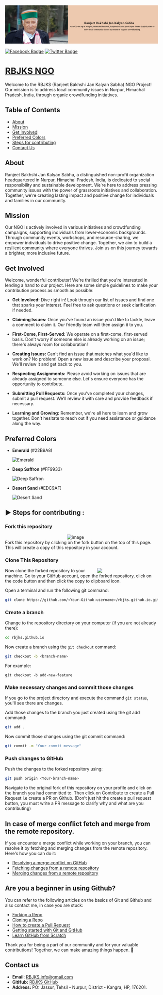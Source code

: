 [![RBJKS NGO](assets/images/hero.png)](https://rbjks.github.io/index.html)

[![Facebook Badge](https://img.shields.io/badge/Facebook-Profile-blue?style=flat&logo=facebook&link=https%3A%2F%2Fwww.facebook.com%2Fakil.bakhshi%2F)](https://www.facebook.com/akil.bakhshi/)
[![Twitter Badge](https://img.shields.io/badge/Twitter-Profile-blue?style=flat&logo=twitter&link=https%3A%2F%2Ftwitter.com%2Fa_bsays)](https://twitter.com/a_bsays)




# [RBJKS NGO](https://rbjks.github.io/index.html)

Welcome to the RBJKS (Ranjeet Bakhshi Jan Kalyan Sabha) NGO Project! Our mission is to address local community issues in Nurpur, Himachal Pradesh, India, through organic crowdfunding initiatives.

## Table of Contents

- [About](#about)
- [Mission](#mission)
- [Get Involved](#get-involved)
- [Preferred Colors](#Preferred-Colors)
- [Steps for contributing](#Steps-for-contributing)
- [Contact Us](#contact-us)

## About

Ranjeet Bakhshi Jan Kalyan Sabha, a distinguished non-profit organization headquartered in Nurpur, Himachal Pradesh, India, is dedicated to social responsibility and sustainable development. We're here to address pressing community issues with the power of grassroots initiatives and collaboration. Together, we're creating lasting impact and positive change for individuals and families in our community.

## Mission

Our NGO is actively involved in various initiatives and crowdfunding campaigns, supporting individuals from lower-economic backgrounds. Through community events, workshops, and resource-sharing, we empower individuals to drive positive change. Together, we aim to build a resilient community where everyone thrives. Join us on this journey towards a brighter, more inclusive future.

## Get Involved

Welcome, wonderful contributor! We're thrilled that you're interested in lending a hand to our project. Here are some simple guidelines to make your contribution process as smooth as possible:

  - **Get Involved:** Dive right in! Look through our list of issues and find one that sparks your interest. Feel free to ask questions or seek clarification if needed.

  - **Claiming Issues:** Once you've found an issue you'd like to tackle, leave a comment to claim it. Our friendly team will then assign it to you.

  - **First-Come, First-Served:** We operate on a first-come, first-served basis. Don't worry if someone else is already working on an issue; there's always room for collaboration!

  - **Creating Issues:** Can't find an issue that matches what you'd like to work on? No problem! Open a new issue and describe your proposal. We'll review it and get back to you.

  - **Respecting Assignments:** Please avoid working on issues that are already assigned to someone else. Let's ensure everyone has the opportunity to contribute.

  - **Submitting Pull Requests:** Once you've completed your changes, submit a pull request. We'll review it with care and provide feedback if necessary.

  - **Learning and Growing:** Remember, we're all here to learn and grow together. Don't hesitate to reach out if you need assistance or guidance along the way.

## Preferred Colors

- **Emerald** (#22B9A8)

  ![Emerald](https://user-images.githubusercontent.com/115361239/220578047-1ed3c681-0282-4b1e-85bd-66e86b1344bd.png)
- **Deep Saffron** (#FF9933)

  ![Deep Saffron](https://user-images.githubusercontent.com/115361239/220579735-fb87b37d-67f4-406c-8188-2d42f29f9847.png)
- **Desert Sand** (#EDC9AF)

  ![Desert Sand](https://user-images.githubusercontent.com/115361239/220578344-261f5716-3908-427b-9b17-a5e3215a18c6.png)


## ▶️ Steps for contributing :

### Fork this repository

<img align="right" width="300"  alt="image" src="https://user-images.githubusercontent.com/110724849/230174676-887cfddf-0c2d-4811-9aa1-0758af091c6b.png">

<br>
Fork this repository by clicking on the fork button on the top of this page.
This will create a copy of this repository in your account.

### Clone This Repository

<img  align="right" width="200" src="https://user-images.githubusercontent.com/110724849/230175272-c713e91d-f5bf-4cc3-8e37-b36f5d6881fb.png">

Now clone the forked repository to your machine.
Go to your GitHub account, open the forked repository, click on the code button and then click the copy to clipboard icon.

Open a terminal and run the following git command:

```bash
git clone https://github.com/<Your-Github-username>/rbjks.github.io.git
```

### Create a branch

Change to the repository directory on your computer (if you are not already there):

```bash
cd rbjks.github.io
```

Now create a branch using the `git checkout` command:

```bash
git checkout -b <branch-name>
```

For example:

```
git checkout -b add-new-feature
```

### Make necessary changes and commit those changes

If you go to the project directory and execute the command `git status`, you'll see there are changes.

Add those changes to the branch you just created using the git add command:

```bash
git add .
```

Now commit those changes using the git commit command:

```bash
git commit -m "Your commit message"
```

### Push changes to GitHub

Push the changes to the forked repository using:

```bash
git push origin <Your-branch-name>
```

Navigate to the original fork of this repository on your profile and click on the branch you had committed to.
Then click on Contribute to create a Pull Request i.e create a PR on Github. (Don't just hit the create a pull request button, you must write a PR message to clarify why and what are you contributing)

## In case of merge conflict fetch and merge from the remote repository.

If you encounter a merge conflict while working on your branch, you can resolve it by fetching and merging changes from the remote repository. Here's how you can do it:

- [Resolving a merge conflict on GitHub](https://docs.github.com/en/github/collaborating-with-issues-and-pull-requests/resolving-a-merge-conflict-on-github)
- [Fetching changes from a remote repository](https://docs.github.com/en/github/collaborating-with-issues-and-pull-requests/fetching-changes-from-a-remote-repository)
- [Merging changes from a remote repository](https://docs.github.com/en/github/collaborating-with-issues-and-pull-requests/merging-a-pull-request)

## Are you a beginner in using Github?

You can refer to the following articles on the basics of Git and Github and also contact me, in case you are stuck:

- [Forking a Repo](https://help.github.com/en/github/getting-started-with-github/fork-a-repo)
- [Cloning a Repo](https://help.github.com/en/desktop/contributing-to-projects/creating-an-issue-or-pull-request)
- [How to create a Pull Request](https://opensource.com/article/19/7/create-pull-request-github)
- [Getting started with Git and GitHub](https://towardsdatascience.com/getting-started-with-git-and-github-6fcd0f2d4ac6)
- [Learn GitHub from Scratch](https://lab.github.com/githubtraining/introduction-to-github)


Thank you for being a part of our community and for your valuable contributions! Together, we can make amazing things happen. 🌟

## Contact us

  - **Email**: RBJKS.info@gmail.com
  - **GitHub:** [RBJKS GitHub](https://github.com/rbjks)
  - **Address:** PO: Jassur, Tehsil - Nurpur, District - Kangra, HP, 176201.
